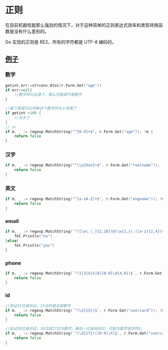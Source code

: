 # 正则

在目前机器性能那么强劲的情况下，对于这种简单的正则表达式效率和类型转换函数是没有什么差别的。

Go 实现的正则是 RE2，所有的字符都是 UTF-8 编码的。

## [例子](https://astaxie.gitbooks.io/build-web-application-with-golang/content/zh/04.2.html)

### 数字

```go
getint,err:=strconv.Atoi(r.Form.Get("age"))
if err!=nil{
    //数字转化出错了，那么可能就不是数字
}

//接下来就可以判断这个数字的大小范围了
if getint >100 {
    //太大了
}
// or
if m, _ := regexp.MatchString("^[0-9]+$", r.Form.Get("age")); !m {
    return false
}
```

### 汉字

```go
if m, _ := regexp.MatchString("^\\p{Han}+$", r.Form.Get("realname")); !m {
    return false
}
```

### 英文

```go
if m, _ := regexp.MatchString("^[a-zA-Z]+$", r.Form.Get("engname")); !m {
    return false
}
```

### email

```go
if m, _ := regexp.MatchString(`^([\w\.\_]{2,10})@(\w{1,}).([a-z]{2,4})$`, r.Form.Get("email")); !m {
    fmt.Println("no")
}else{
    fmt.Println("yes")
}
```

### phone

```go
if m, _ := regexp.MatchString(`^(1[3|4|5|8][0-9]\d{4,8})$`, r.Form.Get("mobile")); !m {
    return false
}
```

### id

```go
//验证15位身份证，15位的是全部数字
if m, _ := regexp.MatchString(`^(\d{15})$`, r.Form.Get("usercard")); !m {
    return false
}

//验证18位身份证，18位前17位为数字，最后一位是校验位，可能为数字或字符X。
if m, _ := regexp.MatchString(`^(\d{17})([0-9]|X)$`, r.Form.Get("usercard")); !m {
    return false
}
```

